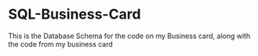 # SQL-Business-Card
This is the Database Schema for the code on my Business card, along with the code from my business card
